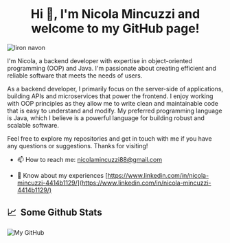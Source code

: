 <h1 align="center">Hi 👋, I'm Nicola Mincuzzi and welcome to my GitHub page!</h1>

<p align="left"> <img src="https://komarev.com/ghpvc/?username=NicoMincuzzi&label=Profile%20views&color=0e75b6&style=flat" alt="liron navon" /> </p>

I'm Nicola, a backend developer with expertise in object-oriented programming (OOP) and Java. I'm passionate about creating efficient and reliable software that meets the needs of users.

As a backend developer, I primarily focus on the server-side of applications, building APIs and microservices that power the frontend. I enjoy working with OOP principles as they allow me to write clean and maintainable code that is easy to understand and modify. My preferred programming language is Java, which I believe is a powerful language for building robust and scalable software.

Feel free to explore my repositories and get in touch with me if you have any questions or suggestions. Thanks for visiting!

- 📫 How to reach me: [nicolamincuzzi88@gmail.com](mailto:nicolamincuzzi88@gmail.com)

- 📄 Know about my experiences [https://www.linkedin.com/in/nicola-mincuzzi-4414b1129/](https://www.linkedin.com/in/nicola-mincuzzi-4414b1129/)

<h2>📈 &nbsp;Some Github Stats</h2>

![My GitHub](https://github-readme-stats.vercel.app/api?username=NicoMincuzzi&count_private=true&show_icons=true&theme=dark&include_all_commits=true&hide_title=true)
